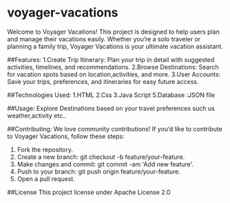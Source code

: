 # voyager-vacations
Welcome to Voyager Vacations! This project is designed to help users plan and manage their vacations easily.  Whether you’re a solo traveler or planning a family trip, Voyager Vacations is your ultimate vacation assistant.

##Features:
 1.Create Trip Itinerary: Plan your trip in detail with suggested activities, timelines, and recommendations.
 2.Browse Destinations: Search for vacation spots based on location,activities, and more.
 3.User Accounts: Save your trips, preferences, and itineraries for easy future access.
 
##Technologies Used:
 1.HTML
 2.Css
 3.Java Script 
 5.Database :JSON file
 
##Usage:
  Explore Destinations based on your travel preferences such us weather,activity etc..
  
##Contributing:
  We love community contributions! If you’d like to contribute to Voyager Vacations, follow these steps:
 1. Fork the repository.
 2. Create a new branch: git checkout -b feature/your-feature.
 3. Make changes and commit: git commit -am 'Add new feature'.
 4. Push to your branch: git push origin feature/your-feature.
 5. Open a pull request.
    
##License
    This project license under  Apache License 2.0
